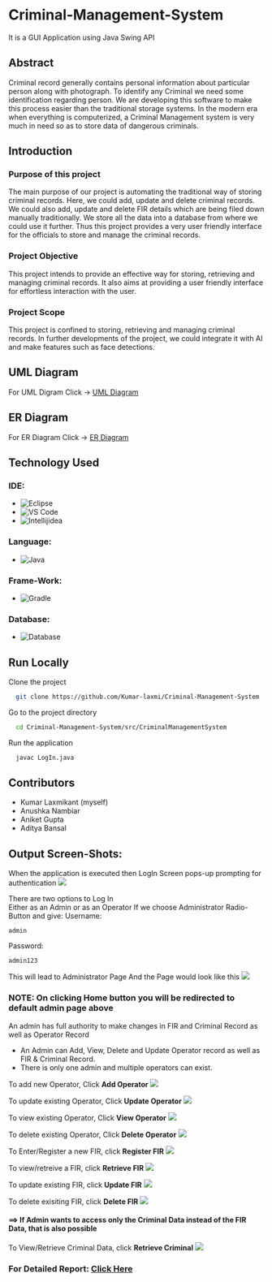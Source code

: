 # Criminal-Management-System
It is a GUI Application using Java Swing API

## Abstract
<p>
  Criminal record generally contains personal information about particular person
along with photograph. To identify any Criminal we need some identification
regarding person. We are developing this software to make this process easier
than the traditional storage systems. In the modern era when everything is
computerized, a Criminal Management system is very much in need so as to store
data of dangerous criminals. 
</p>

## Introduction
### Purpose of this project
<p>
  The main purpose of our project is automating the traditional way of storing criminal records.
Here, we could add, update and delete criminal records. We could also add, update and delete
FIR details which are being filed down manually traditionally. We store all the data into a
database from where we could use it further. Thus this project provides a very user friendly
interface for the officials to store and manage the criminal records. 
</p>

### Project Objective
<p>
  This project intends to provide an effective way for storing, retrieving and managing criminal
records. It also aims at providing a user friendly interface for effortless interaction with the
user. 
</p>

### Project Scope
<p>
  This project is confined to storing, retrieving and managing criminal records. In further
developments of the project, we could integrate it with AI and make features such as face
detections.
</p>

## UML Diagram
For UML Digram Click -> <a href="https://github.com/Kumar-laxmi/Criminal-Management-System/blob/main/UML%20Diagram/UML.pdf">UML Diagram</a>

## ER Diagram
For ER Diagram Click -> <a href="https://github.com/Kumar-laxmi/Criminal-Management-System/blob/main/ER%20Diagram/ER%20Diagram%20-%20Criminal%20Management%20System.png">ER Diagram</a>

## Technology Used
### IDE:
- ![Eclipse](https://img.shields.io/badge/Eclipse-2C2255?style=for-the-badge&logo=eclipse&logoColor=white)
- ![VS Code](https://img.shields.io/badge/Visual_Studio_Code-0078D4?style=for-the-badge&logo=visual%20studio%20code&logoColor=white)
- ![Intellijidea](https://img.shields.io/badge/IntelliJIDEA-000000.svg?style=for-the-badge&logo=intellij-idea&logoColor=white)

### Language:
- ![Java](https://img.shields.io/badge/Java-ED8B00?style=for-the-badge&logo=java&logoColor=white)

### Frame-Work:
- ![Gradle](https://img.shields.io/badge/gradle-02303A?style=for-the-badge&logo=gradle&logoColor=white)


### Database:
- ![Database](https://img.shields.io/badge/MySQL-00000F?style=for-the-badge&logo=mysql&logoColor=white)

## Run Locally

Clone the project

```bash
  git clone https://github.com/Kumar-laxmi/Criminal-Management-System
```

Go to the project directory

```bash
  cd Criminal-Management-System/src/CriminalManagementSystem
```

Run the application

```bash
  javac LogIn.java
```

## Contributors
- Kumar Laxmikant (myself)
- Anushka Nambiar
- Aniket Gupta
- Aditya Bansal

## Output Screen-Shots:
When the application is executed then LogIn Screen pops-up prompting for authentication
<img src="https://github.com/Kumar-laxmi/Criminal-Management-System/blob/main/SCREEN-SHOTS/LogIn.png" />

There are two options to Log In <br/> Either as an Admin or as an Operator
If we choose Administrator Radio-Button and give:
Username:

    admin

Password: 
   
    admin123

This will lead to Administrator Page
And the Page would look like this 
<img src="https://github.com/Kumar-laxmi/Criminal-Management-System/blob/main/SCREEN-SHOTS/Admin1.png" />
###  NOTE: On clicking Home button you will be redirected to default admin page above

An admin has full authority to make changes in FIR and Criminal Record as well as Operator Record
- An Admin can Add, View, Delete and Update Operator record as well as FIR & Criminal Record.
- There is only one admin and multiple operators can exist.

To add new Operator, Click **Add Operator**
<img src="https://github.com/Kumar-laxmi/Criminal-Management-System/blob/main/SCREEN-SHOTS/OperatorAdd.png" />

To update existing Operator, Click **Update Operator**
<img src="https://github.com/Kumar-laxmi/Criminal-Management-System/blob/main/SCREEN-SHOTS/OperatorUpdate.png" />

To view existing Operator, Click **View Operator**
<img src="https://github.com/Kumar-laxmi/Criminal-Management-System/blob/main/SCREEN-SHOTS/OperatorView.png" />

To delete existing Operator, Click **Delete Operator**
<img src="https://github.com/Kumar-laxmi/Criminal-Management-System/blob/main/SCREEN-SHOTS/OperatorDelete.png" />

To Enter/Register a new FIR, click **Register FIR**
<img src="https://github.com/Kumar-laxmi/Criminal-Management-System/blob/main/SCREEN-SHOTS/RegisterFIR.png" />

To view/retreive a FIR, click **Retrieve FIR**
<img src="https://github.com/Kumar-laxmi/Criminal-Management-System/blob/main/SCREEN-SHOTS/ViewFIR.png" />

To update existing FIR, click **Update FIR**
<img src="https://github.com/Kumar-laxmi/Criminal-Management-System/blob/main/SCREEN-SHOTS/UpdateFIR.png" />

To delete exisiting FIR, click **Delete FIR**
<img src="https://github.com/Kumar-laxmi/Criminal-Management-System/blob/main/SCREEN-SHOTS/DeleteFIR.png" />

#### ==> If Admin wants to access only the Criminal Data instead of the FIR Data, that is also possible

To View/Retrieve Criminal Data, click **Retrieve Criminal**
<img src="https://github.com/Kumar-laxmi/Criminal-Management-System/blob/main/SCREEN-SHOTS/RetrieveCriminal.png" />


### For Detailed Report: <a href="https://github.com/Kumar-laxmi/Criminal-Management-System/blob/main/REPORT/Team%20-%202.pdf">Click Here</a>

